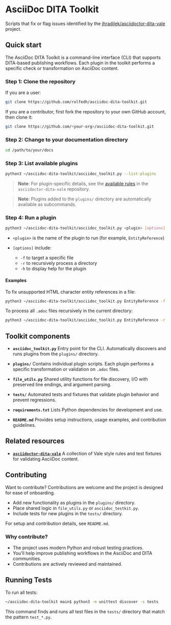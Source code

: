 # AsciiDoc DITA Toolkit

Scripts that fix or flag issues identified by the [jhradilek/asciidoctor-dita-vale](https://github.com/jhradilek/asciidoctor-dita-vale) project.

## Quick start

The AsciiDoc DITA Toolkit is a command-line interface (CLI) that supports DITA-based publishing workflows. Each plugin in the toolkit performs a specific check or transformation on AsciiDoc content.

### Step 1: Clone the repository

If you are a user:

```sh
git clone https://github.com/rolfedh/asciidoc-dita-toolkit.git
````

If you are a contributor, first fork the repository to your own GitHub account, then clone it:

```sh
git clone https://github.com/<your-org>/asciidoc-dita-toolkit.git
```

### Step 2: Change to your documentation directory

```sh
cd /path/to/your/docs
```

### Step 3: List available plugins

```sh
python3 ~/asciidoc-dita-toolkit/asciidoc_toolkit.py --list-plugins
```

> **Note**: For plugin-specific details, see the [available rules](https://github.com/jhradilek/asciidoctor-dita-vale?tab=readme-ov-file#available-rules) in the `asciidoctor-dita-vale` repository.

> **Note**: Plugins added to the `plugins/` directory are automatically available as subcommands.

### Step 4: Run a plugin

```sh
python3 ~/asciidoc-dita-toolkit/asciidoc_toolkit.py <plugin> [options]
```

* `<plugin>` is the name of the plugin to run (for example, `EntityReference`)
* `[options]` include:

  * `-f` to target a specific file
  * `-r` to recursively process a directory
  * `-h` to display help for the plugin

#### Examples

To fix unsupported HTML character entity references in a file:

```sh
python3 ~/asciidoc-dita-toolkit/asciidoc_toolkit.py EntityReference -f path/to/file.adoc
```

To process all `.adoc` files recursively in the current directory:

```sh
python3 ~/asciidoc-dita-toolkit/asciidoc_toolkit.py EntityReference -r
```

## Toolkit components

* **`asciidoc_toolkit.py`**
  Entry point for the CLI. Automatically discovers and runs plugins from the `plugins/` directory.

* **`plugins/`**
  Contains individual plugin scripts. Each plugin performs a specific transformation or validation on `.adoc` files.

* **`file_utils.py`**
  Shared utility functions for file discovery, I/O with preserved line endings, and argument parsing.

* **`tests/`**
  Automated tests and fixtures that validate plugin behavior and prevent regressions.

* **`requirements.txt`**
  Lists Python dependencies for development and use.

* **`README.md`**
  Provides setup instructions, usage examples, and contribution guidelines.

## Related resources

* **[`asciidoctor-dita-vale`](https://github.com/jhradilek/asciidoctor-dita-vale)**
  A collection of Vale style rules and test fixtures for validating AsciiDoc content.

## Contributing

Want to contribute? Contributions are welcome and the project is designed for ease of onboarding.

* Add new functionality as plugins in the `plugins/` directory.
* Place shared logic in `file_utils.py` or `asciidoc_testkit.py`.
* Include tests for new plugins in the `tests/` directory.

For setup and contribution details, see `README.md`.

### Why contribute?

* The project uses modern Python and robust testing practices.
* You’ll help improve publishing workflows in the AsciiDoc and DITA communities.
* Contributions are actively reviewed and maintained.

## Running Tests

To run all tests:

```sh
~/asciidoc-dita-toolkit main$ python3 -m unittest discover -s tests
```

This command finds and runs all test files in the `tests/` directory that match the pattern `test_*.py`.